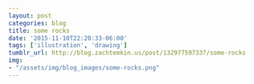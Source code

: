```yaml
---
layout: post
categories: blog
title: some rocks
date: '2015-11-10T22:20:33-06:00'
tags: ['illustration', 'drawing']
tumblr_url: http://blog.zachtemkin.us/post/132977597337/some-rocks
img:
- "/assets/img/blog_images/some-rocks.png" 
---
```

